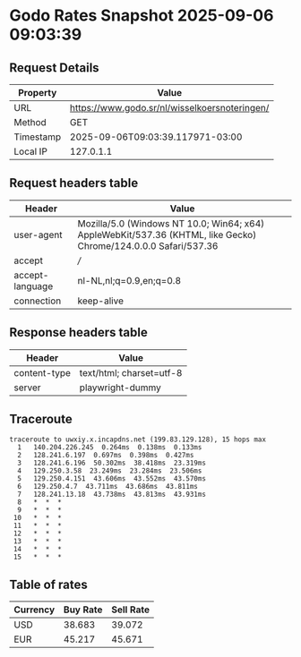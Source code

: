 # Godo Rates Snapshot 2025-09-06 09:03:39
## Request Details

| Property | Value |
|----------|-------|
| URL | https://www.godo.sr/nl/wisselkoersnoteringen/ |
| Method | GET |
| Timestamp | 2025-09-06T09:03:39.117971-03:00 |
| Local IP | 127.0.1.1 |
    
## Request headers table

| Header | Value |
|--------|-------|
| user-agent | Mozilla/5.0 (Windows NT 10.0; Win64; x64) AppleWebKit/537.36 (KHTML, like Gecko) Chrome/124.0.0.0 Safari/537.36 |
| accept | */* |
| accept-language | nl-NL,nl;q=0.9,en;q=0.8 |
| connection | keep-alive |

    
## Response headers table
| Header | Value |
|--------|-------|
| content-type | text/html; charset=utf-8 |
| server | playwright-dummy |

## Traceroute 

```
traceroute to uwxiy.x.incapdns.net (199.83.129.128), 15 hops max
  1   140.204.226.245  0.264ms  0.138ms  0.133ms 
  2   128.241.6.197  0.697ms  0.398ms  0.427ms 
  3   128.241.6.196  50.302ms  38.418ms  23.319ms 
  4   129.250.3.58  23.249ms  23.284ms  23.506ms 
  5   129.250.4.151  43.606ms  43.552ms  43.570ms 
  6   129.250.4.7  43.711ms  43.686ms  43.811ms 
  7   128.241.13.18  43.738ms  43.813ms  43.931ms 
  8   *  *  * 
  9   *  *  * 
 10   *  *  * 
 11   *  *  * 
 12   *  *  * 
 13   *  *  * 
 14   *  *  * 
 15   *  *  * 

```


## Table of rates

| Currency | Buy Rate | Sell Rate |
|----------|----------|-----------|
| USD | 38.683 | 39.072 |
| EUR | 45.217 | 45.671 |
